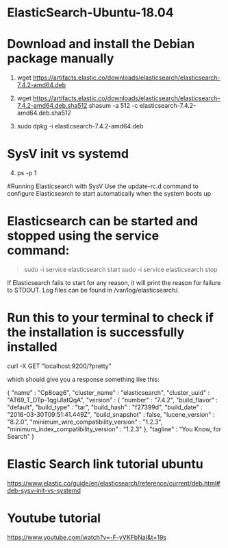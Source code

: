 # ElasticSearch-Ubuntu-18.04


# Download and install the Debian package manually

1. wget https://artifacts.elastic.co/downloads/elasticsearch/elasticsearch-7.4.2-amd64.deb

2. wget https://artifacts.elastic.co/downloads/elasticsearch/elasticsearch-7.4.2-amd64.deb.sha512
  shasum -a 512 -c elasticsearch-7.4.2-amd64.deb.sha512
  
3. sudo dpkg -i elasticsearch-7.4.2-amd64.deb

# SysV init vs systemd

4. ps -p 1

#Running Elasticsearch with SysV 
Use the update-rc.d command to configure Elasticsearch to start automatically when the system boots up

# Elasticsearch can be started and stopped using the service command:
> sudo -i service elasticsearch start
> sudo -i service elasticsearch stop

If Elasticsearch fails to start for any reason, it will print the reason for failure to STDOUT. Log files can be found in /var/log/elasticsearch/.

# Run this to your terminal to check if the installation is successfully installed
curl -X GET "localhost:9200/?pretty"


which should give you a response something like this:

{
  "name" : "Cp8oag6",
  "cluster_name" : "elasticsearch",
  "cluster_uuid" : "AT69_T_DTp-1qgIJlatQqA",
  "version" : {
    "number" : "7.4.2",
    "build_flavor" : "default",
    "build_type" : "tar",
    "build_hash" : "f27399d",
    "build_date" : "2016-03-30T09:51:41.449Z",
    "build_snapshot" : false,
    "lucene_version" : "8.2.0",
    "minimum_wire_compatibility_version" : "1.2.3",
    "minimum_index_compatibility_version" : "1.2.3"
  },
  "tagline" : "You Know, for Search"
}

# Elastic Search link tutorial ubuntu 
https://www.elastic.co/guide/en/elasticsearch/reference/current/deb.html#deb-sysv-init-vs-systemd

# Youtube tutorial
https://www.youtube.com/watch?v=-F-yVKFbNaI&t=19s
